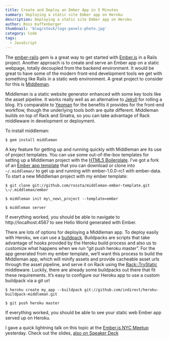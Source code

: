 ```yaml
---
title: Create and Deploy an Ember App in 5 Minutes
summary: Deploying a static site Ember app on Heroku
description: Deploying a static site Ember app on Heroku
author: Ross Kaffenberger
thumbnail: 'blog/stock/logs-pexels-photo.jpg'
category: Code
tags:
  - JavaScript
---
```

The [ember-rails][1] gem is a great way to get started with [Ember.js][2] in a Rails project. Another approach is to create and serve an Ember app on a static webpage, totally decoupled from the backend environment. It would be great to have some of the modern front-end development tools we get with something like Rails in a static web environment. A great project to consider for this is [Middleman][3].

Middleman is a static website generator enhanced with some key tools like the asset pipeline. It works really well as an alternative to [Jekyll][4] for rolling a blog. It’s comparable to [Yeoman][5] for the benefits it provides for the front-end workflow, though the underlying tools both are quite different. Middleman builds on top of Rack and Sinatra, so you can take advantage of Rack middleware in development or deployment.

To install middleman:

`$ gem install middleman`

A key feature for getting up and running quickly with Middleman are its use of project templates. You can use some out-of-the-box templates for setting up a Middleman project with the [HTML5 Boilerplate][6]. I’ve got a fork of an [Ember app template][7] that you can download or clone into `~/.middleman/` to get up and running with ember-1.0.0-rc1 with ember-data. To start a new Middleman project with my ember template:

```
$ git clone git://github.com/rossta/middleman-ember-template.git \~/.middleman/ember

$ middleman init my\_new\_project --template=ember

$ middleman server
```

If everything worked, you should be able to navigate to http://localhost:4567 to see Hello World generated with Ember.

There are lots of options for deploying a Middleman app. To deploy easily with Heroku, we can use a [buildpack][8]. Buildpacks are scripts that take advantage of hooks provided by the Heroku build process and also us to customize what happens when we run “git push heroku master”. For the app generated from my ember template, we’ll want this process to build the Middleman app, which will minify assets and provide cacheable asset urls through the asset pipeline, and serve it on Rack using the [Rack::TryStatic][9] middleware. Luckily, there are already some buildpacks out there that fit these requirements. It’s easy to configure our Heroku app to use a custom buildpack via a git url

```
$ heroku create my_app --buildpack git://github.com/indirect/heroku-buildpack-middleman.git

$ git push heroku master
```

If everything worked, you should be able to see your static web Ember app served up on Heroku.

I gave a quick lightning talk on this topic at the [Ember.js NYC Meetup][10] yesterday. Check out the slides, [also on Speaker Deck][11]

<script class="speakerdeck-embed" data-id="974b0d70647701301b1e12313b100525" data-ratio="1.29456384323641" src="//speakerdeck.com/assets/embed.js"></script>

[1]:	https://github.com/emberjs/ember-rails
[2]:	http://emberjs.com/
[3]:	http://middlemanapp.com/
[4]:	https://github.com/mojombo/jekyll
[5]:	http://yeoman.io/
[6]:	http://html5boilerplate.com/
[7]:	https://github.com/rossta/middleman-ember-template
[8]:	https://devcenter.heroku.com/articles/buildpacks
[9]:	https://github.com/rack/rack-contrib/blob/master/lib/rack/contrib/try_static.rb
[10]:	http://www.meetup.com/EmberJS-NYC/events/100237642/
[11]:	https://speakerdeck.com/rossta/create-and-deploy-an-ember-app-in-5-minutes
